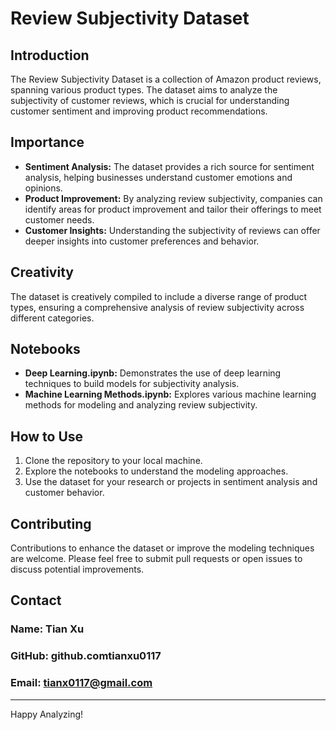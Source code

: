 # Review Subjectivity Dataset

## Introduction
The Review Subjectivity Dataset is a collection of Amazon product reviews, spanning various product types. The dataset aims to analyze the subjectivity of customer reviews, which is crucial for understanding customer sentiment and improving product recommendations.

## Importance
- **Sentiment Analysis:** The dataset provides a rich source for sentiment analysis, helping businesses understand customer emotions and opinions.
- **Product Improvement:** By analyzing review subjectivity, companies can identify areas for product improvement and tailor their offerings to meet customer needs.
- **Customer Insights:** Understanding the subjectivity of reviews can offer deeper insights into customer preferences and behavior.

## Creativity
The dataset is creatively compiled to include a diverse range of product types, ensuring a comprehensive analysis of review subjectivity across different categories.

## Notebooks
- **Deep Learning.ipynb:** Demonstrates the use of deep learning techniques to build models for subjectivity analysis.
- **Machine Learning Methods.ipynb:** Explores various machine learning methods for modeling and analyzing review subjectivity.

## How to Use
1. Clone the repository to your local machine.
2. Explore the notebooks to understand the modeling approaches.
3. Use the dataset for your research or projects in sentiment analysis and customer behavior.

## Contributing
Contributions to enhance the dataset or improve the modeling techniques are welcome. Please feel free to submit pull requests or open issues to discuss potential improvements.

## Contact

### Name: Tian Xu 
### GitHub: github.comtianxu0117
### Email: tianx0117@gmail.com
---

Happy Analyzing!
